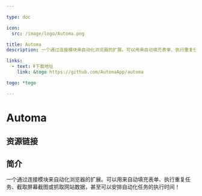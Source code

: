 ```yaml
---

type: doc

icon:
  src: /image/logo/Automa.png

title: Automa
description: 一个通过连接模块来自动化浏览器的扩展。可以用来自动填充表单、执行重复任务、截取屏幕截图或抓取网站数据，甚至可以安排自动化任务的执行时间！

links:
  - text: ⏬下载地址
    link: &togo https://github.com/AutomaApp/automa

togo: *togo

---
```


<ShowLogo />

# Automa

<ShowBreadcrumb />

## 资源链接

<ShowLinks />

## 简介

一个通过连接模块来自动化浏览器的扩展。可以用来自动填充表单、执行重复任务、截取屏幕截图或抓取网站数据，甚至可以安排自动化任务的执行时间！